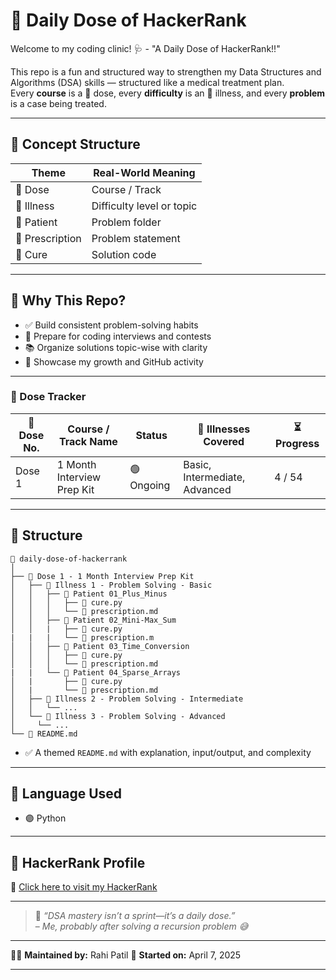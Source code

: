 # 💊 Daily Dose of HackerRank

Welcome to my coding clinic! 🩺 - "A Daily Dose of HackerRank!!"

This repo is a fun and structured way to strengthen my Data Structures and Algorithms (DSA) skills — structured like a medical treatment plan.  
Every **course** is a 💊 dose, every **difficulty** is an 🦠 illness, and every **problem** is a case being treated.

---

## 🧪 Concept Structure

| Theme            | Real-World Meaning         |
|------------------|----------------------------|
| 💊 Dose          | Course / Track             |
| 🦠 Illness       | Difficulty level or topic  | 
| 👤 Patient       | Problem folder             |
| 📜 Prescription  | Problem statement          |
| 💉 Cure          | Solution code              | 

---

## 🧠 Why This Repo?

- ✅ Build consistent problem-solving habits
- 🚀 Prepare for coding interviews and contests
- 📚 Organize solutions topic-wise with clarity
- 💼 Showcase my growth and GitHub activity

---

### 💊 Dose Tracker

| 💊 Dose No. | Course / Track Name              | Status     | 🦠 Illnesses Covered           | ⏳ Progress |
|------------|----------------------------------|------------|-------------------------------|-------------|
| Dose 1     | 1 Month Interview Prep Kit       | 🟢 Ongoing | Basic, Intermediate, Advanced | 4 / 54       |


---

## 🧬 Structure

```
📁 daily-dose-of-hackerrank
│
├── 💊 Dose 1 - 1 Month Interview Prep Kit
│   ├── 🦠 Illness 1 - Problem Solving - Basic
│   │   ├── 👤 Patient 01_Plus_Minus
│   │   │   ├── 💉 cure.py
│   │   │   └── 📜 prescription.md
│   │   ├── 👤 Patient 02_Mini-Max_Sum
│   │   |   ├── 💉 cure.py
|   |   |   └── 📜 prescription.m
│   │   ├── 👤 Patient 03_Time_Conversion
│   │   │   ├── 💉 cure.py
│   │   │   └── 📜 prescription.md
|   |   └── 👤 Patient 04_Sparse_Arrays
│   |       ├── 💉 cure.py
│   |       └── 📜 prescription.md
│   ├── 🦠 Illness 2 - Problem Solving - Intermediate
│   │   └── ...
│   └── 🦠 Illness 3 - Problem Solving - Advanced
│     └── ...
└── 📘 README.md

```


- ✅ A themed `README.md` with explanation, input/output, and complexity

---

## 💬 Language Used

- 🟣 Python 

---

## 🔗 HackerRank Profile

📌 [Click here to visit my HackerRank](https://www.hackerrank.com/rahi_patil)

---

> 📍 _“DSA mastery isn’t a sprint—it’s a daily dose.”_  
> – *Me, probably after solving a recursion problem 😅*

---

👩‍💻 **Maintained by:** Rahi Patil 
📅 **Started on:** April 7, 2025  

---


